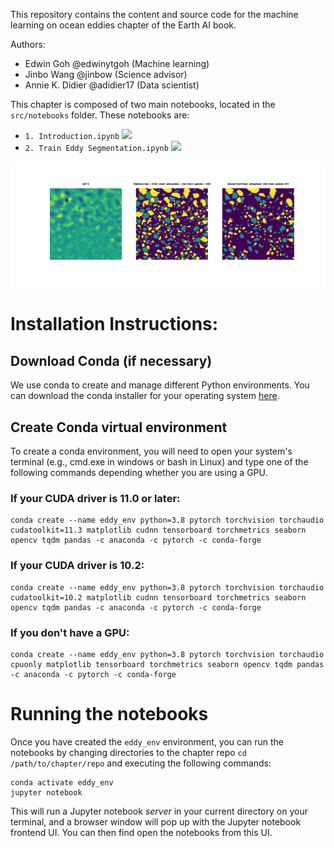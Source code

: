 This repository contains the content and source code for the machine learning on ocean eddies chapter of the Earth AI book.

Authors: 

-  Edwin Goh @edwinytgoh (Machine learning)
-  Jinbo Wang @jinbow (Science advisor)
-  Annie K. Didier @adidier17 (Data scientist)

This chapter is composed of two main notebooks, located in the `src/notebooks` folder. These notebooks are:

- `1. Introduction.ipynb` <a href="https://colab.research.google.com/github/edwinytgoh/earthai_ocean_eddies_chapter/blob/master/src/notebooks/1. Introduction.ipynb"><img src="https://colab.research.google.com/assets/colab-badge.svg" height=14></a> 
- `2. Train Eddy Segmentation.ipynb` <a href="https://colab.research.google.com/github/edwinytgoh/earthai_ocean_eddies_chapter/blob/master/src/notebooks/2. Train Eddy Segmentation.ipynb"><img src="https://colab.research.google.com/assets/colab-badge.svg" height=14></a> 

<img src="src/notebooks/val_predictions.gif">


# Installation Instructions:
## Download Conda (if necessary)
We use conda to create and manage different Python environments. You can download the conda installer for your operating system [here](https://docs.conda.io/projects/conda/en/latest/user-guide/install/download.html).


## Create Conda virtual environment
To create a conda environment, you will need to open your system's terminal (e.g., cmd.exe in windows or bash in Linux) and type one of the following commands depending whether you are using a GPU. 

### If your CUDA driver is 11.0 or later:
```
conda create --name eddy_env python=3.8 pytorch torchvision torchaudio cudatoolkit=11.3 matplotlib cudnn tensorboard torchmetrics seaborn opencv tqdm pandas -c anaconda -c pytorch -c conda-forge
```

### If your CUDA driver is 10.2:
```
conda create --name eddy_env python=3.8 pytorch torchvision torchaudio cudatoolkit=10.2 matplotlib cudnn tensorboard torchmetrics seaborn opencv tqdm pandas -c anaconda -c pytorch -c conda-forge
```

### If you don't have a GPU:
```
conda create --name eddy_env python=3.8 pytorch torchvision torchaudio cpuonly matplotlib tensorboard torchmetrics seaborn opencv tqdm pandas -c anaconda -c pytorch -c conda-forge
```

# Running the notebooks
Once you have created the `eddy_env` environment, you can run the notebooks by changing directories to the chapter repo `cd /path/to/chapter/repo` and executing the following commands:

```
conda activate eddy_env
jupyter notebook
```

This will run a Jupyter notebook _server_ in your current directory on your terminal, and a browser window will pop up with the Jupyter notebook frontend UI. You can then find open the notebooks from this UI.
